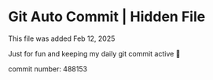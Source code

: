 # Git Auto Commit | Hidden File

This file was added Feb 12, 2025

Just for fun and keeping my daily git commit active 🤪

commit number: 488153
